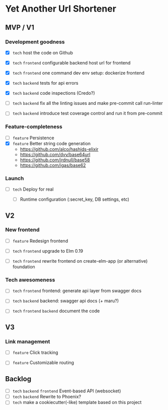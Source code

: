 # Yet Another Url Shortener

## MVP / V1

### Development goodness

* [x] `tech` host the code on Github
* [x] `tech` `frontend` configurable backend host url for frontend
* [x] `tech` `frontend` one command dev env setup: dockerize frontend
* [x] `tech` `backend` tests for api errors
* [x] `tech` `backend` code inspections (Credo?)
* [ ] `tech` `backend` fix all the linting issues and make pre-commit call run-linter
* [ ] `tech` `backend` introduce test coverage control and run it from pre-commit


### Feature-completeness

* [ ] `feature` Persistence
* [x] `feature` Better string code generation
	- https://github.com/alco/hashids-elixir
	- https://github.com/dvv/base64url
	- https://github.com/jrdnull/base58
	- https://github.com/igas/base62


### Launch

* [ ] `tech` Deploy for real
	- [ ] Runtime configuration (:secret_key, DB settings, etc)


## V2

### New frontend

* [ ] `feature` Redesign frontend
* [ ] `tech` `frontend` upgrade to Elm 0.19
* [ ] `tech` `frontend` rewrite frontend on create-elm-app (or alternative) foundation


### Tech awesomeness

* [ ] `tech` `frontend` frontend: generate api layer from swagger docs
* [ ] `tech` `backend` backend: swagger api docs (+ maru?)
* [ ] `tech` `frontend` `backend` document the code


## V3

### Link management

* [ ] `feature` Click tracking
* [ ] `feature` Customizable routing


## Backlog

* [ ] `tech` `backend` `frontend` Event-based API (websocket)
* [ ] `tech` `backend` Rewrite to Phoenix?
* [ ] `tech` make a cookiecutter(-like) template based on this project
